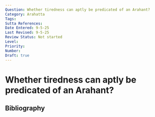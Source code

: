 ```yaml
---
Question: Whether tiredness can aptly be predicated of an Arahant?
Category: Arahatta
Tags: 
Sutta References: 
Date Entered: 9-5-25
Last Revised: 9-5-25
Review Status: Not started
Level: 
Priority: 
Number: 
Draft: true
---
```


# Whether tiredness can aptly be predicated of an Arahant?

## Bibliography

<!-- 

Notes:



-->